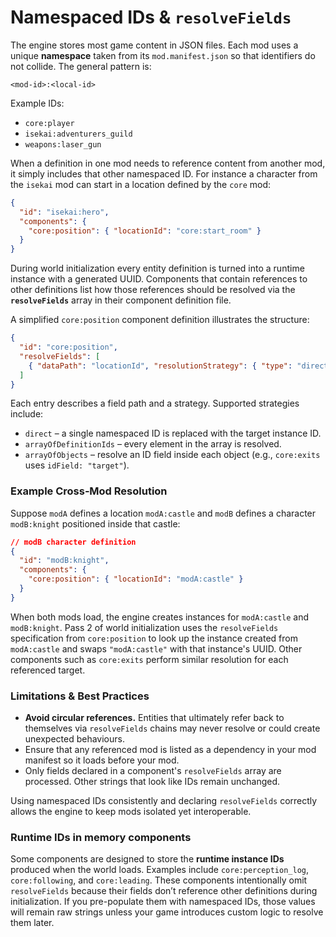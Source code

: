 # Namespaced IDs & `resolveFields`

The engine stores most game content in JSON files. Each mod uses a unique **namespace** taken from its `mod.manifest.json` so that identifiers do not collide. The general pattern is:

```
<mod-id>:<local-id>
```

Example IDs:

- `core:player`
- `isekai:adventurers_guild`
- `weapons:laser_gun`

When a definition in one mod needs to reference content from another mod, it simply includes that other namespaced ID. For instance a character from the `isekai` mod can start in a location defined by the `core` mod:

```json
{
  "id": "isekai:hero",
  "components": {
    "core:position": { "locationId": "core:start_room" }
  }
}
```

During world initialization every entity definition is turned into a runtime instance with a generated UUID. Components that contain references to other definitions list how those references should be resolved via the **`resolveFields`** array in their component definition file.

A simplified `core:position` component definition illustrates the structure:

```json
{
  "id": "core:position",
  "resolveFields": [
    { "dataPath": "locationId", "resolutionStrategy": { "type": "direct" } }
  ]
}
```

Each entry describes a field path and a strategy. Supported strategies include:

- `direct` – a single namespaced ID is replaced with the target instance ID.
- `arrayOfDefinitionIds` – every element in the array is resolved.
- `arrayOfObjects` – resolve an ID field inside each object (e.g., `core:exits` uses `idField: "target"`).

### Example Cross‑Mod Resolution

Suppose `modA` defines a location `modA:castle` and `modB` defines a character `modB:knight` positioned inside that castle:

```json
// modB character definition
{
  "id": "modB:knight",
  "components": {
    "core:position": { "locationId": "modA:castle" }
  }
}
```

When both mods load, the engine creates instances for `modA:castle` and `modB:knight`. Pass 2 of world initialization uses the `resolveFields` specification from `core:position` to look up the instance created from `modA:castle` and swaps `"modA:castle"` with that instance's UUID. Other components such as `core:exits` perform similar resolution for each referenced target.

### Limitations & Best Practices

- **Avoid circular references.** Entities that ultimately refer back to themselves via `resolveFields` chains may never resolve or could create unexpected behaviours.
- Ensure that any referenced mod is listed as a dependency in your mod manifest so it loads before your mod.
- Only fields declared in a component's `resolveFields` array are processed. Other strings that look like IDs remain unchanged.

Using namespaced IDs consistently and declaring `resolveFields` correctly allows the engine to keep mods isolated yet interoperable.

### Runtime IDs in memory components

Some components are designed to store the **runtime instance IDs** produced when the world loads. Examples include `core:perception_log`, `core:following`, and `core:leading`. These components intentionally omit `resolveFields` because their fields don’t reference other definitions during initialization. If you pre-populate them with namespaced IDs, those values will remain raw strings unless your game introduces custom logic to resolve them later.
